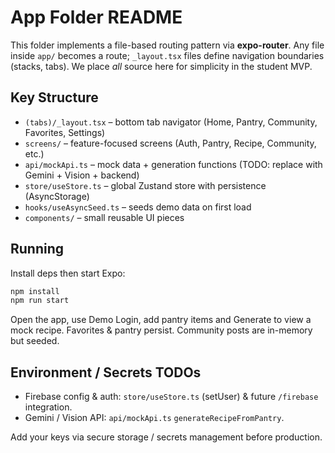 # App Folder README

This folder implements a file-based routing pattern via **expo-router**. Any file inside `app/` becomes a route; `_layout.tsx` files define navigation boundaries (stacks, tabs). We place _all_ source here for simplicity in the student MVP.

## Key Structure

-   `(tabs)/_layout.tsx` – bottom tab navigator (Home, Pantry, Community, Favorites, Settings)
-   `screens/` – feature-focused screens (Auth, Pantry, Recipe, Community, etc.)
-   `api/mockApi.ts` – mock data + generation functions (TODO: replace with Gemini + Vision + backend)
-   `store/useStore.ts` – global Zustand store with persistence (AsyncStorage)
-   `hooks/useAsyncSeed.ts` – seeds demo data on first load
-   `components/` – small reusable UI pieces

## Running

Install deps then start Expo:

```bash
npm install
npm run start
```

Open the app, use Demo Login, add pantry items and Generate to view a mock recipe. Favorites & pantry persist. Community posts are in-memory but seeded.

## Environment / Secrets TODOs

-   Firebase config & auth: `store/useStore.ts` (setUser) & future `/firebase` integration.
-   Gemini / Vision API: `api/mockApi.ts` `generateRecipeFromPantry`.

Add your keys via secure storage / secrets management before production.
